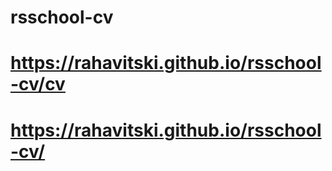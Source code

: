 # rsschool-cv
# https://rahavitski.github.io/rsschool-cv/cv
# https://rahavitski.github.io/rsschool-cv/
